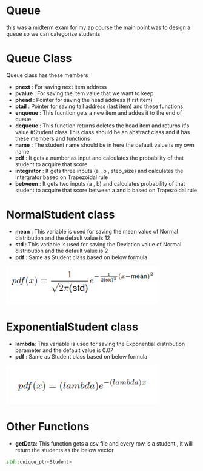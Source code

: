 # Queue
this was a midterm exam for my ap course 
the main point was to design a queue so we can categorize students 
# Queue Class
Queue class has these members
* **pnext** :
For saving next item address
* **pvalue** :
For saving the item value that we want to keep
* **phead** :
Pointer for saving the head address (first item) 
* **ptail** : 
Pointer for saving tail address (last item)
and these functions 
* **enqueue** : 
This fucntion gets a new item and addes it to the end of queue
* **dequeue** : 
This function returns deletes the head item and returns it's value
#Student class 
This class should be an abstract class and it has these members and functions 
* **name** :
The student name should be in here the default value is my own name 
* **pdf** : 
It gets a number as input and calculates the probability of that student to acquire that score
* **integrator** : 
It gets three inputs (a , b , step_size) and calculates the intergrator based on Trapezoidal rule
* **between** : 
It gets two inputs (a , b) and calculates probability of that student to acquire that score between a and b based on Trapezoidal rule

# NormalStudent class
* **mean** : 
This variable is used for saving the mean value of Normal distribution and the default value is 12
* **std** : 
This variable is used for saving the Deviation value of Normal distribution and the default value is 2
* **pdf** : 
Same as Student class based on below formula
<img src="Pics/F1.png" width="400" class="center" />

# ExponentialStudent class
* **lambda**: 
This variable is used for saving the Exponential distribution parameter and the default value is 0.07
* **pdf** : 
Same as Student class based on below formula
<img src="Pics/F2.png" width="400" class="center" />

# Other Functions
* **getData**:
This function gets a csv file and every row is a student , it will return the students as the below vector
```c++
std::unique_ptr<Student> 
```

